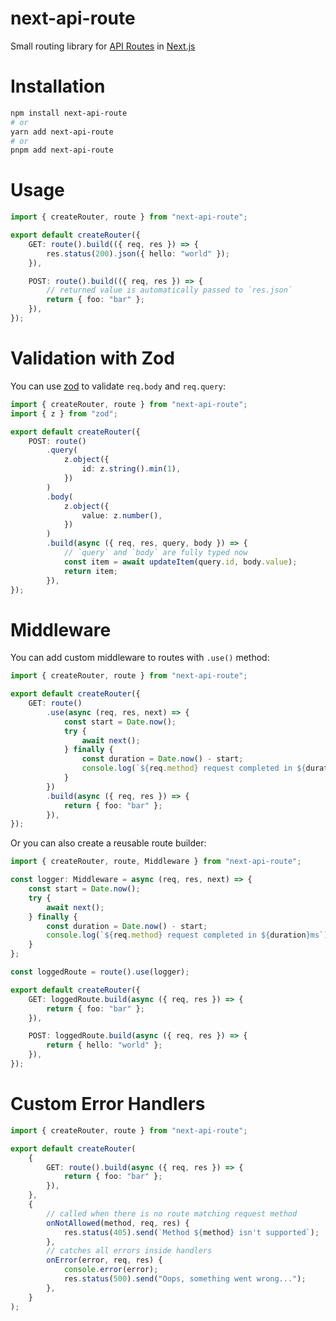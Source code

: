 # next-api-route

Small routing library for [API Routes](https://nextjs.org/docs/api-routes/introduction) in [Next.js](https://nextjs.org/)

# Installation

```sh
npm install next-api-route
# or
yarn add next-api-route
# or
pnpm add next-api-route
```

# Usage

```ts
import { createRouter, route } from "next-api-route";

export default createRouter({
    GET: route().build(({ req, res }) => {
        res.status(200).json({ hello: "world" });
    }),

    POST: route().build(({ req, res }) => {
        // returned value is automatically passed to `res.json`
        return { foo: "bar" };
    }),
});
```

# Validation with Zod

You can use [zod](https://github.com/colinhacks/zod) to validate `req.body` and `req.query`:

```ts
import { createRouter, route } from "next-api-route";
import { z } from "zod";

export default createRouter({
    POST: route()
        .query(
            z.object({
                id: z.string().min(1),
            })
        )
        .body(
            z.object({
                value: z.number(),
            })
        )
        .build(async ({ req, res, query, body }) => {
            // `query` and `body` are fully typed now
            const item = await updateItem(query.id, body.value);
            return item;
        }),
});
```

# Middleware

You can add custom middleware to routes with `.use()` method:

```ts
import { createRouter, route } from "next-api-route";

export default createRouter({
    GET: route()
        .use(async (req, res, next) => {
            const start = Date.now();
            try {
                await next();
            } finally {
                const duration = Date.now() - start;
                console.log(`${req.method} request completed in ${duration}ms`);
            }
        })
        .build(async ({ req, res }) => {
            return { foo: "bar" };
        }),
});
```

Or you can also create a reusable route builder:

```ts
import { createRouter, route, Middleware } from "next-api-route";

const logger: Middleware = async (req, res, next) => {
    const start = Date.now();
    try {
        await next();
    } finally {
        const duration = Date.now() - start;
        console.log(`${req.method} request completed in ${duration}ms`);
    }
};

const loggedRoute = route().use(logger);

export default createRouter({
    GET: loggedRoute.build(async ({ req, res }) => {
        return { foo: "bar" };
    }),

    POST: loggedRoute.build(async ({ req, res }) => {
        return { hello: "world" };
    }),
});
```

# Custom Error Handlers

```ts
import { createRouter, route } from "next-api-route";

export default createRouter(
    {
        GET: route().build(async ({ req, res }) => {
            return { foo: "bar" };
        }),
    },
    {
        // called when there is no route matching request method
        onNotAllowed(method, req, res) {
            res.status(405).send(`Method ${method} isn't supported`);
        },
        // catches all errors inside handlers
        onError(error, req, res) {
            console.error(error);
            res.status(500).send("Oops, something went wrong...");
        },
    }
);
```
